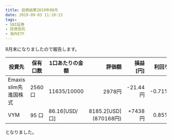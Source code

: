 ```yaml
---
title: 投資結果2019年08月
date: 2019-09-03 11:10:13
tags:
- SBI証券
- 投資信託
- 海外ETF
---
```


8月末になりましたので報告します。

|投資先|保有口数|1口あたりの金額|評価額|損益[円]|利回り|備考|
|----|-----|----|-----:|----:|----:|----|
|Emaxis slim先進国株式|2560 口|11635/10000| 2978円 | -21.44 円|-0.71%||
|VYM|95 口|86.16[USD/口]|8185.2[USD] (870168円)|+7438円|0.85%||

となりました。
